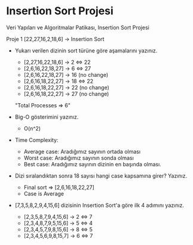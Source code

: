 # Insertion Sort Projesi
Veri Yapıları ve Algoritmalar Patikası, Insertion Sort Projesi

Proje 1
[22,27,16,2,18,6] -> Insertion Sort

* Yukarı verilen dizinin sort türüne göre aşamalarını yazınız.
    - [2,27,16,22,18,6] -> 2 <=> 22
    - [2,6,16,22,18,27] -> 6 <=> 27
    - [2,6,16,22,18,27] -> 16 (no change)
    - [2,6,16,18,22,27] -> 18 <=> 22
    - [2,6,16,18,22,27] -> 22 (no change)
    - [2,6,16,18,22,27] -> 27 (no change) 
    
    "Total Processes => 6"
    
* Big-O gösterimini yazınız.
    - O(n^2)
    
* Time Complexity:
    - Average case: Aradığımız sayının ortada olması
    - Worst case: Aradığımız sayının sonda olması
    - Best case: Aradığımız sayının dizinin en başında olması.
* Dizi sıralandıktan sonra 18 sayısı hangi case kapsamına girer? Yazınız.
    - Final sort => [2,6,16,18,22,27]
    - Case is Average


* [7,3,5,8,2,9,4,15,6] dizisinin Insertion Sort'a göre ilk 4 adımını yazınız.
    - [2,3,5,8,7,9,4,15,6] -> 2 <=> 7
    - [2,3,4,8,7,9,5,15,6] -> 5 <=> 4
    - [2,3,4,5,7,9,8,15,6] -> 8 <=> 5
    - [2,3,4,5,6,9,8,15,7] -> 6 <=> 7
